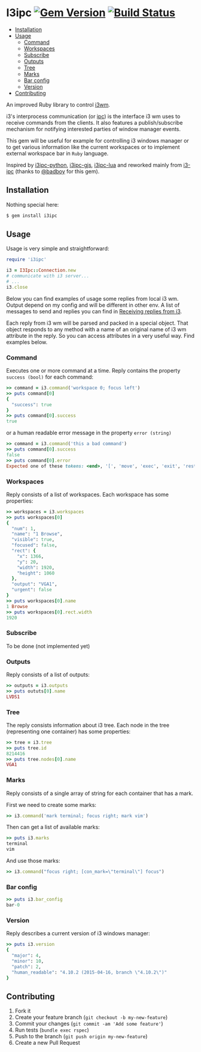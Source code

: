 # I3ipc [![Gem Version](https://badge.fury.io/rb/i3ipc.svg)](https://rubygems.org/gems/i3ipc) [![Build Status](https://api.travis-ci.org/veelenga/i3ipc-ruby.svg?branch=master)](https://travis-ci.org/veelenga/i3ipc-ruby)

- [Installation](#installation)
- [Usage](#usage)
  - [Command](#command)
  - [Workspaces](#workspaces)
  - [Subscribe](#subscribe)
  - [Outputs](#outputs)
  - [Tree](#tree)
  - [Marks](#marks)
  - [Bar config](#bar-config)
  - [Version](#version)
- [Contributing](#contributing)


An improved Ruby library to control [i3wm](http://i3wm.org/).

i3's interprocess communication (or [ipc](http://i3wm.org/docs/ipc.html)) is the interface i3 wm uses to receive commands from the clients. It also features a publish/subscribe mechanism for notifying interested parties of window manager events.

This gem will be useful for example for controlling i3 windows manager or to get various information like the current workspaces or to implement external workspace bar in `Ruby` language.

Inspired by [i3ipc-python](https://github.com/acrisci/i3ipc-python), [i3ipc-gjs](https://github.com/acrisci/i3ipc-gjs), [i3ipc-lua](https://github.com/acrisci/i3ipc-lua) and reworked mainly from [i3-ipc](https://github.com/badboy/i3-ipc) (thanks to [@badboy](https://github.com/badboy) for this gem).

## Installation

Nothing special here:
```sh
$ gem install i3ipc
```
## Usage

Usage is very simple and straightforward:

```ruby
require 'i3ipc'

i3 = I3Ipc::Connection.new
# communicate with i3 server...
# ...
i3.close

```

Below you can find examples of usage some replies from local i3 wm. Output depend on my config and will be different in other env. A list of messages to send and replies you can find in [Receiving replies from i3](https://i3wm.org/docs/ipc.html#_receiving_replies_from_i3).

Each reply from i3 wm will be parsed and packed in a special object. That object responds to any method with a name of an original name of i3 wm attribute in the reply. So you can access attributes in a very useful way. Find examples below.

### Command

Executes one or more command at a time. Reply contains the property `success (bool)` for each command:

```ruby
>> command = i3.command('workspace 0; focus left')
>> puts command[0]
{
  "success": true
}
>> puts command[0].success
true
```

or a human readable error message in the property `error (string)`

```ruby
>> command = i3.command('this a bad command')
>> puts command[0].success
false
>> puts command[0].error
Expected one of these tokens: <end>, '[', 'move', 'exec', 'exit', 'restart', 'reload', 'shmlog', 'debuglog', 'border', 'layout', 'append_layout', 'workspace', 'focus', 'kill', 'open', 'fullscreen', 'split', 'floating', 'mark', 'unmark', 'resize', 'rename', 'nop', 'scratchpad', 'mode', 'bar'
```

### Workspaces

Reply consists of a list of workspaces. Each workspace has some properties:

```ruby
>> workspaces = i3.workspaces
>> puts workspaces[0]
{
  "num": 1,
  "name": "1 Browse",
  "visible": true,
  "focused": false,
  "rect": {
    "x": 1366,
    "y": 20,
    "width": 1920,
    "height": 1060
  },
  "output": "VGA1",
  "urgent": false
}
>> puts workspaces[0].name
1 Browse
>> puts workspaces[0].rect.width
1920
```

### Subscribe

To be done (not implemented yet)

### Outputs

Reply consists of a list of outputs:

```ruby
>> outputs = i3.outputs
>> puts oututs[0].name
LVDS1
```

### Tree

The reply consists information about i3 tree. Each node in the tree (representing one container) has some properties:

```ruby
>> tree = i3.tree
>> puts tree.id
8214416
>> puts tree.nodes[0].name
VGA1
```

### Marks

Reply consists of a single array of string for each container that has a mark.

First we need to create some marks:

```ruby
>> i3.command('mark terminal; focus right; mark vim')
```

Then can get a list of available marks:

```ruby
>> puts i3.marks
terminal
vim
```

And use those marks:

```ruby
>> i3.command("focus right; [con_mark=\"terminal\"] focus")
```

### Bar config

```ruby
>> puts i3.bar_config
bar-0
```

### Version

Reply describes a current version of i3 windows manager:

```ruby
>> puts i3.version
{
  "major": 4,
  "minor": 10,
  "patch": 2,
  "human_readable": "4.10.2 (2015-04-16, branch \"4.10.2\")"
}
```

## Contributing

1. Fork it
1. Create your feature branch (`git checkout -b my-new-feature`)
1. Commit your changes (`git commit -am 'Add some feature'`)
1. Run tests (`bundle exec rspec`)
1. Push to the branch (`git push origin my-new-feature`)
1. Create a new Pull Request
